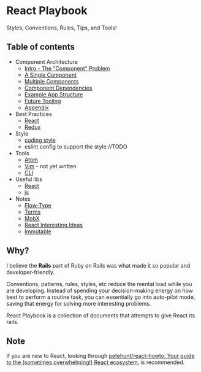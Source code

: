# React Playbook
Styles, Conventions, Rules, Tips, and Tools!

## Table of contents
- Component Architecture
  - [Intro - The "Component" Problem](https://github.com/kylpo/react-playbook/blob/master/component-architecture/1_The-Component-Problem.md)
  - [A Single Component](https://github.com/kylpo/react-playbook/blob/master/component-architecture/2_A-Component.md)
  - [Multiple Components](https://github.com/kylpo/react-playbook/blob/master/component-architecture/3_Multiple-Components.md)
  - [Component Dependencies](https://github.com/kylpo/react-playbook/blob/master/component-architecture/4_Component-Dependencies.md)
  - [Example App Structure](https://github.com/kylpo/react-playbook/blob/master/component-architecture/5_Example-App-Structure.md)
  - [Future Tooling](https://github.com/kylpo/react-playbook/blob/master/component-architecture/6_Future-Tooling.md)
  - [Appendix](https://github.com/kylpo/react-playbook/blob/master/component-architecture/Appendix.md)
- Best Practices
  - [React](https://github.com/kylpo/react-playbook/blob/master/best-practices/react.md)
  - [Redux](https://github.com/kylpo/react-playbook/blob/master/best-practices/redux.md)
- Style
  - [coding style](https://github.com/kylpo/react-playbook/blob/master/style/Code-Style.md)
  - eslint config to support the style //TODO
- Tools
  - [Atom](https://github.com/kylpo/react-playbook/blob/master/tools/Atom.md)
  - [Vim](https://github.com/kylpo/react-playbook/blob/master/tools/Vim.md) - not yet written
  - [CLI](https://github.com/kylpo/react-playbook/blob/master/tools/CLI.md)
- Useful libs
  - [React](https://github.com/kylpo/react-playbook/blob/master/libs/react.md)
  - [js](https://github.com/kylpo/react-playbook/blob/master/libs/js.md)
- Notes
  - [Flow-Type](https://github.com/kylpo/react-playbook/blob/master/notes/flow-type.md)
  - [Terms](https://github.com/kylpo/react-playbook/blob/master/notes/terms.md)
  - [MobX](https://github.com/kylpo/react-playbook/blob/master/notes/mobx.md)
  - [React Interesting Ideas](https://github.com/kylpo/react-playbook/blob/master/notes/react-ideas.md)
  - [Immutable](https://github.com/kylpo/react-playbook/blob/master/notes/immutable.md)

## Why?
I believe the __Rails__ part of Ruby on Rails was what made it so popular and developer-friendly.

Conventions, patterns, rules, styles, etc reduce the mental load while you are developing. Instead of spending your decision-making energy on how best to perform a routine task, you can essentially go into auto-pilot mode, saving that energy for solving more interesting problems.

React Playbook is a collection of documents that attempts to give React its rails.

## Note
If you are new to React, looking through [petehunt/react-howto: Your guide to the (sometimes overwhelming!) React ecosystem.](https://github.com/petehunt/react-howto) is recommended.
